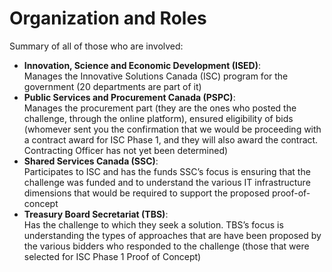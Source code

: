 # Organization and Roles

Summary of all of those who are involved:
* **Innovation, Science and Economic Development (ISED)**:<br> Manages the Innovative Solutions Canada (ISC) program for the government (20 departments are part of it)
* **Public Services and Procurement Canada (PSPC)**:<br> Manages the procurement part (they are the ones who posted the challenge, through the online platform), ensured eligibility of bids (whomever sent you the confirmation that we would be proceeding with a contract award for ISC Phase 1, and they will also award the contract. Contracting Officer has not yet been determined)
* **Shared Services Canada (SSC)**:<br> Participates to ISC and has the funds SSC’s focus is ensuring that the challenge was funded and to understand the various IT infrastructure dimensions that would be required to support the proposed proof-of-concept
* **Treasury Board Secretariat (TBS)**:<br> Has the challenge to which they seek a solution. TBS’s focus is understanding the types of approaches that are have been proposed by the various bidders who responded to the challenge (those that were selected for ISC Phase 1 Proof of Concept)
